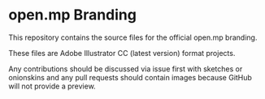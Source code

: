 # open.mp Branding

This repository contains the source files for the official open.mp branding.

These files are Adobe Illustrator CC (latest version) format projects.

Any contributions should be discussed via issue first with sketches or onionskins and any pull requests should contain
images because GitHub will not provide a preview.
